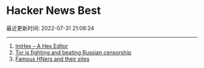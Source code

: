 # Hacker News Best

最近更新时间: 2022-07-31 21:08:24

--- 
1. [ImHex – A Hex Editor](https://github.com/WerWolv/ImHex) 
2. [Tor is fighting and beating Russian censorship](https://www.wired.com/story/tor-browser-russia-blocks/) 
3. [Famous HNers and their sites](https://jessimekirk.com/blog/hn_users_links/) 
